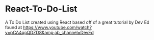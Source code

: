 # React-To-Do-List
A To Do List created using React based off of a great tutorial by Dev Ed found at https://www.youtube.com/watch?v=pCA4qpQDZD8&amp;ab_channel=DevEd
